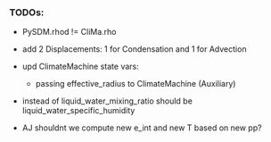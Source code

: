 ### TODOs:

- PySDM.rhod != CliMa.rho

- add 2 Displacements: 1 for Condensation and 1 for Advection
- upd ClimateMachine state vars:
     - passing effective_radius to ClimateMachine (Auxiliary)



- instead of liquid_water_mixing_ratio should be liquid_water_specific_humidity
- AJ shouldnt we compute new e_int and new T based on new pp?

